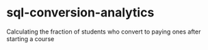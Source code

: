 # sql-conversion-analytics
Calculating the fraction of students who convert to paying ones after starting a course
